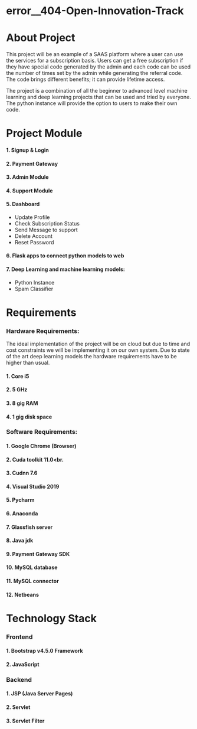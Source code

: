 # error__404-Open-Innovation-Track

# About Project
This project will be an example of a SAAS platform where a user can use the services for a subscription basis. Users can get a free subscription if  they have special code generated by the admin and each code can be used the number of times set by the admin while generating the referral code. The code brings different benefits; it can provide lifetime access.

The project is a combination of all the beginner to advanced level machine learning and deep learning projects that can be used and tried by everyone. The python instance will provide the option to users to make their own code.

# Project Module
#### 1. Signup & Login<br>
#### 2. Payment Gateway<br>
#### 3. Admin Module<br>
#### 4. Support Module<br>
#### 5. Dashboard<br>
  - Update Profile<br>
  - Check Subscription Status<br>
  - Send Message to support
  - Delete Account
  - Reset Password
#### 6. Flask apps to connect python models to web
#### 7. Deep Learning and machine learning models:
  - Python Instance
  - Spam Classifier

# Requirements
### Hardware Requirements:
The ideal implementation of the project will be on cloud but due to time and cost constraints we will be implementing it on our own system. Due to state of the art deep learning models the hardware requirements have to be higher than usual.

#### 1. Core i5 <br>
#### 2. 5 GHz <br>
#### 3. 8 gig RAM <br>
#### 4. 1 gig disk space

### Software Requirements:
#### 1. Google Chrome (Browser)<br>
#### 2. Cuda toolkit 11.0<br.
#### 3. Cudnn 7.6<br>
#### 4. Visual Studio 2019<br>
#### 5. Pycharm<br>
#### 6. Anaconda<br>
#### 7. Glassfish server<br>
#### 8. Java jdk<br>
#### 9. Payment Gateway SDK<br>
#### 10. MySQL database<br>
#### 11. MySQL connector<br>
#### 12. Netbeans<br>



# Technology Stack
### Frontend
#### 1. Bootstrap v4.5.0 Framework
#### 2. JavaScript

### Backend
#### 1. JSP (Java Server Pages)
#### 2. Servlet
#### 3. Servlet Filter
